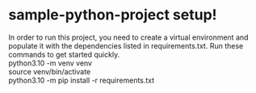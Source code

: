 # sample-python-project setup!
In order to run this project, you need to create a virtual environment and populate it with the dependencies listed in requirements.txt.
Run these commands to get started quickly.  
python3.10 -m venv venv  
source venv/bin/activate  
python3.10 -m pip install -r requirements.txt  
